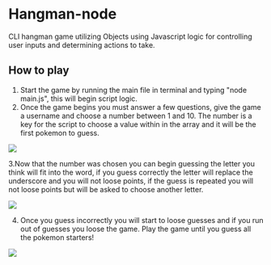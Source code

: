 # Hangman-node

CLI hangman game utilizing Objects using Javascript logic for controlling user inputs and determining actions to take. 

## How to play

1. Start the game by running the main file in terminal and typing "node main.js", this will begin script logic.
2. Once the game begins you must answer a few questions, give the game a username and choose a number between 1 and 10. The number is a key for the script to choose a value within in the array and it will be the first pokemon to guess.

<image src="/images/start.png">
  
3.Now that the number was chosen you can begin guessing the letter you think will fit into the word, if you guess correctly the letter will replace the underscore and you will not loose points, if the guess is repeated you will not loose points but will be asked to choose another letter.

<image src="/images/guess1.png">

4. Once you guess incorrectly you will start to loose guesses and if you run out of guesses you loose the game. Play the game until you guess all the pokemon starters!

<image src="/images/guess2.png">
